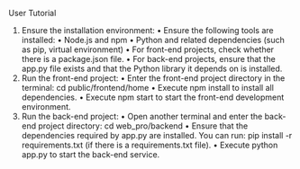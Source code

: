 User Tutorial
1. Ensure the installation environment:
• Ensure the following tools are installed:
• Node.js and npm
• Python and related dependencies (such as pip, virtual environment)
• For front-end projects, check whether there is a package.json file.
• For back-end projects, ensure that the app.py file exists and that the Python library it depends on is installed.
2. Run the front-end project:
• Enter the front-end project directory in the terminal: cd public/frontend/home
• Execute npm install to install all dependencies.
• Execute npm start to start the front-end development environment.
3. Run the back-end project:
• Open another terminal and enter the back-end project directory: cd web_pro/backend
• Ensure that the dependencies required by app.py are installed. You can run: pip install -r requirements.txt (if there is a requirements.txt file).
• Execute python app.py to start the back-end service.

